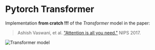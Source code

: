 # Pytorch Transformer
Implementation **from cratch !!!** of the *Transformer* model in the paper:

> Ashish Vaswani, et al. ["Attention is all you need."](http://papers.nips.cc/paper/7181-attention-is-all-you-need.pdf) NIPS 2017.

![Transformer model](https://miro.medium.com/v2/resize:fit:616/1*aUw7xxxfrArnwCyFC1cMAw.png)
